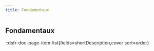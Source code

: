 ```yaml
---
title: Fondamentaux
---
```


## Fondamentaux

::dsfr-doc-page-item-list{fields=shortDescription,cover sort=order}
